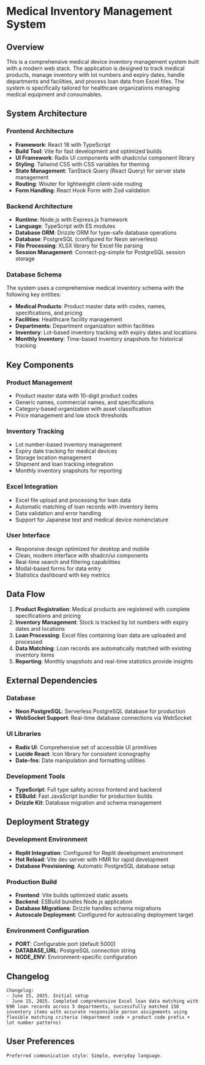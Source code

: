 # Medical Inventory Management System

## Overview

This is a comprehensive medical device inventory management system built with a modern web stack. The application is designed to track medical products, manage inventory with lot numbers and expiry dates, handle departments and facilities, and process loan data from Excel files. The system is specifically tailored for healthcare organizations managing medical equipment and consumables.

## System Architecture

### Frontend Architecture
- **Framework**: React 18 with TypeScript
- **Build Tool**: Vite for fast development and optimized builds
- **UI Framework**: Radix UI components with shadcn/ui component library
- **Styling**: Tailwind CSS with CSS variables for theming
- **State Management**: TanStack Query (React Query) for server state management
- **Routing**: Wouter for lightweight client-side routing
- **Form Handling**: React Hook Form with Zod validation

### Backend Architecture
- **Runtime**: Node.js with Express.js framework
- **Language**: TypeScript with ES modules
- **Database ORM**: Drizzle ORM for type-safe database operations
- **Database**: PostgreSQL (configured for Neon serverless)
- **File Processing**: XLSX library for Excel file parsing
- **Session Management**: Connect-pg-simple for PostgreSQL session storage

### Database Schema
The system uses a comprehensive medical inventory schema with the following key entities:
- **Medical Products**: Product master data with codes, names, specifications, and pricing
- **Facilities**: Healthcare facility management
- **Departments**: Department organization within facilities
- **Inventory**: Lot-based inventory tracking with expiry dates and locations
- **Monthly Inventory**: Time-based inventory snapshots for historical tracking

## Key Components

### Product Management
- Product master data with 10-digit product codes
- Generic names, commercial names, and specifications
- Category-based organization with asset classification
- Price management and low stock thresholds

### Inventory Tracking
- Lot number-based inventory management
- Expiry date tracking for medical devices
- Storage location management
- Shipment and loan tracking integration
- Monthly inventory snapshots for reporting

### Excel Integration
- Excel file upload and processing for loan data
- Automatic matching of loan records with inventory items
- Data validation and error handling
- Support for Japanese text and medical device nomenclature

### User Interface
- Responsive design optimized for desktop and mobile
- Clean, modern interface with shadcn/ui components
- Real-time search and filtering capabilities
- Modal-based forms for data entry
- Statistics dashboard with key metrics

## Data Flow

1. **Product Registration**: Medical products are registered with complete specifications and pricing
2. **Inventory Management**: Stock is tracked by lot numbers with expiry dates and locations
3. **Loan Processing**: Excel files containing loan data are uploaded and processed
4. **Data Matching**: Loan records are automatically matched with existing inventory items
5. **Reporting**: Monthly snapshots and real-time statistics provide insights

## External Dependencies

### Database
- **Neon PostgreSQL**: Serverless PostgreSQL database for production
- **WebSocket Support**: Real-time database connections via WebSocket

### UI Libraries
- **Radix UI**: Comprehensive set of accessible UI primitives
- **Lucide React**: Icon library for consistent iconography
- **Date-fns**: Date manipulation and formatting utilities

### Development Tools
- **TypeScript**: Full type safety across frontend and backend
- **ESBuild**: Fast JavaScript bundler for production builds
- **Drizzle Kit**: Database migration and schema management

## Deployment Strategy

### Development Environment
- **Replit Integration**: Configured for Replit development environment
- **Hot Reload**: Vite dev server with HMR for rapid development
- **Database Provisioning**: Automatic PostgreSQL database setup

### Production Build
- **Frontend**: Vite builds optimized static assets
- **Backend**: ESBuild bundles Node.js application
- **Database Migrations**: Drizzle handles schema migrations
- **Autoscale Deployment**: Configured for autoscaling deployment target

### Environment Configuration
- **PORT**: Configurable port (default 5000)
- **DATABASE_URL**: PostgreSQL connection string
- **NODE_ENV**: Environment-specific configuration

## Changelog

```
Changelog:
- June 15, 2025. Initial setup
- June 15, 2025. Completed comprehensive Excel loan data matching with 690 loan records across 5 departments, successfully matched 158 inventory items with accurate responsible person assignments using flexible matching criteria (department code + product code prefix + lot number patterns)
```

## User Preferences

```
Preferred communication style: Simple, everyday language.
```